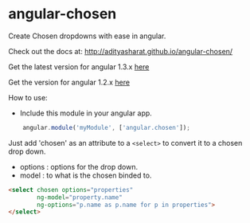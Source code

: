 angular-chosen
==============

Create Chosen dropdowns with ease in angular.

Check out the docs at: http://adityasharat.github.io/angular-chosen/

Get the latest version for angular 1.3.x [here](https://github.com/adityasharat/angular-chosen/releases/tag/v1.2)

Get the version for angular 1.2.x [here](https://github.com/adityasharat/angular-chosen/archive/v0.1-beta.zip)

How to use:

* Include this module in your angular app.
```JavaScript
	angular.module('myModule', ['angular.chosen']);
```

Just add 'chosen' as an attribute to a `<select>` to convert it to a chosen drop down.
* options : options for the drop down.
* model : to what is the chosen binded to.

```HTML
<select chosen options="properties"
        ng-model="property.name"
        ng-options="p.name as p.name for p in properties">
</select>
```
